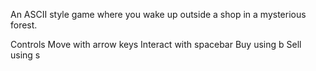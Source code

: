 An ASCII style game where you wake up outside a shop in a mysterious forest.

Controls
Move with arrow keys
Interact with spacebar
Buy using b
Sell using s